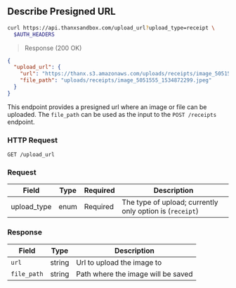 ## Describe Presigned URL

```bash
curl https://api.thanxsandbox.com/upload_url?upload_type=receipt \
  $AUTH_HEADERS
```

> Response (200 OK)

```json
{
  "upload_url": {
    "url": "https://thanx.s3.amazonaws.com/uploads/receipts/image_5051555_1534872299.jpeg?AWS-PARAMS",
    "file_path": "uploads/receipts/image_5051555_1534872299.jpeg"
  }
}
```

This endpoint provides a presigned url where an image or file can be uploaded.
The `file_path` can be used as the input to the `POST /receipts` endpoint.

### HTTP Request

`GET /upload_url`

### Request

Field | Type | Required | Description
----- | ---- | -------- | -----------
upload_type | enum | Required | The type of upload; currently only option is (`receipt`)

### Response

Field | Type | Description
----- | ---- | -----------
`url` | string | Url to upload the image to
`file_path` | string | Path where the image will be saved
